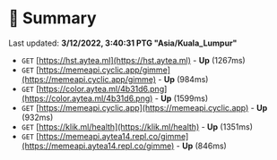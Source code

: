 # 📖 Summary
Last updated: **3/12/2022, 3:40:31 PTG "Asia/Kuala_Lumpur"**

- `GET` [https://hst.aytea.ml](https://hst.aytea.ml) - **Up** (1267ms)
- `GET` [https://memeapi.cyclic.app/gimme](https://memeapi.cyclic.app/gimme) - **Up** (984ms)
- `GET` [https://color.aytea.ml/4b31d6.png](https://color.aytea.ml/4b31d6.png) - **Up** (1599ms)
- `GET` [https://memeapi.cyclic.app](https://memeapi.cyclic.app) - **Up** (932ms)
- `GET` [https://klik.ml/health](https://klik.ml/health) - **Up** (1351ms)
- `GET` [https://memeapi.aytea14.repl.co/gimme](https://memeapi.aytea14.repl.co/gimme) - **Up** (846ms)
